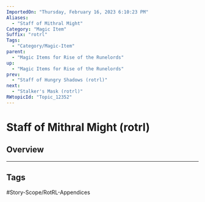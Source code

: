 ```yaml
---
ImportedOn: "Thursday, February 16, 2023 6:10:23 PM"
Aliases:
  - "Staff of Mithral Might"
Category: "Magic Item"
Suffix: "rotrl"
Tags:
  - "Category/Magic-Item"
parent:
  - "Magic Items for Rise of the Runelords"
up:
  - "Magic Items for Rise of the Runelords"
prev:
  - "Staff of Hungry Shadows (rotrl)"
next:
  - "Stalker's Mask (rotrl)"
RWtopicId: "Topic_12352"
---
```

# Staff of Mithral Might (rotrl)
## Overview

---
## Tags
#Story-Scope/RotRL-Appendices

